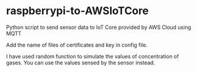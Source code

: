 # raspberrypi-to-AWSIoTCore
Python script to send sensor data to IoT Core provided by AWS Cloud using MQTT

Add the name of files of certificates and key in config file. 

I have used random function to simulate the values of concentration of gases. You can use the values sensed by the sensor instead.

